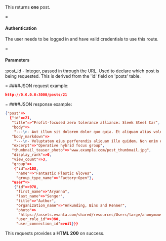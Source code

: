 <!-- --- title: GET /posts/:post_id -->

This returns **one** post.

=
#### Authentication

The user needs to be logged in and have valid credentials to use this route.

=
#### Parameters

:post_id - Integer, passed in through the URL. Used to declare which post is being requested. This is derived from the 'id' field on 'posts' table.

=
####JSON request example:
```json
http://0.0.0.0:3000/posts/21
```

=
####JSON response example:

```json
{"post"=>
  {"id"=>21,
   "title"=>"Profit-focused zero tolerance alliance: Sleek Steel Car",
   "body"=>
    "---\n- Aut illum sit dolorem dolor quo quia. Et aliquam alias voluptas provident iure placeat\n  magni. Et incidunt velit. Iure non et quas velit illum hic nemo. Vero debitis minima\n  autem.\n- Atque illo aut eos. Vero laboriosam ut quam aliquid eaque quisquam quasi. Molestiae\n  non voluptate quidem.\n- Nisi rerum laborum sit natus. Aperiam ut quos. Magnam nobis neque odio sint eaque.\n  Quia in sunt eum distinctio.\n- Eius velit iste sit voluptas ea enim impedit. Exercitationem sit velit sunt. Id\n  et quibusdam omnis voluptas. Quia omnis et. Accusamus sit minima et est.\n- Aut inventore ut tempora. Omnis consequatur dignissimos ad inventore rerum sed sequi.\n  Consequatur sequi earum. Voluptatem est ut asperiores nisi quibusdam ducimus quae.\n",
   "body_markdown"=>
    "---\n- Voluptatem eius perferendis aliquam illo quidem. Non enim dolores sint possimus\n  numquam suscipit sit. Qui totam voluptatibus velit dolores.\n- Reprehenderit ea sed eos. Sit at nam suscipit necessitatibus. Asperiores atque odio\n  eveniet quos adipisci dicta. Id blanditiis aperiam quo ut nostrum reprehenderit.\n- Recusandae at qui et est atque. Velit excepturi consectetur non ut non quaerat aspernatur.\n  Non facere nihil.\n- Vitae voluptatem et et voluptatum vel. Ipsam ea unde ut totam et. Nulla est est\n  distinctio eveniet molestiae perspiciatis. Nostrum ipsa corporis. Tenetur voluptates\n  est.\n- Saepe vel ea voluptatem sapiente. Architecto molestiae fugit porro nulla illum magni.\n  Asperiores quos exercitationem. Et et repudiandae distinctio perspiciatis ratione.\n",
   "excerpt"=>"Operative hybrid focus group",
   "thumbnail_teaser_photo"=>"www.example.com/post_thumbnail.jpg",
   "display_rank"=>0,
   "view_count"=>3,
   "group"=>
    {"id"=>108,
     "name"=>"Fantastic Plastic Gloves",
     "group_type_name"=>"Factory:Open"},
   "user"=>
    {"id"=>978,
     "first_name"=>"Aryanna",
     "last_name"=>"Senger",
     "title"=>"Author",
     "organization_name"=>"Ankunding, Bins and Renner",
     "photo"=>
      "https://assets.evanta.com/shared/resources/Users/large/anonymous.jpg",
     "user_role_id"=>980,
     "user_connection_id"=>nil}}}
```

This requests provides a <strong>HTML 200</strong> on success.